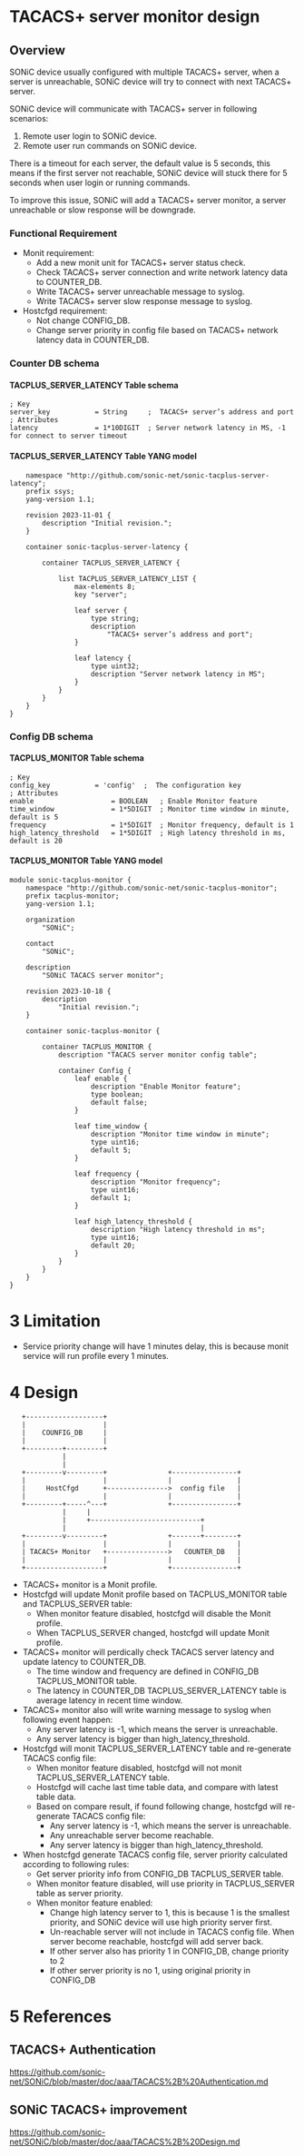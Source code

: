 # TACACS+ server monitor design

## Overview

SONiC device usually configured with multiple TACACS+ server, when a server is unreachable, SONiC device will try to connect with next TACACS+ server.

SONiC device will communicate with TACACS+ server in following scenarios:
1. Remote user login to SONiC device.
2. Remote user run commands on SONiC device.

There is a timeout for each server, the default value is 5 seconds, this means if the first server not reachable, SONiC device will stuck there for 5 seconds when user login or running commands.

To improve this issue, SONiC will add a TACACS+ server monitor, a server unreachable or slow response will be downgrade.

### Functional Requirement
- Monit requirement:
    - Add a new monit unit for TACACS+ server status check.
    - Check TACACS+ server connection and write network latency data to COUNTER_DB.
    - Write TACACS+ server unreachable message to syslog.
    - Write TACACS+ server slow response message to syslog.
- Hostcfgd requirement:
    - Not change CONFIG_DB.
    - Change server priority in config file based on TACACS+ network latency data in COUNTER_DB.

### Counter DB schema
#### TACPLUS_SERVER_LATENCY Table schema
```
; Key
server_key           = String     ;  TACACS+ server’s address and port
; Attributes
latency              = 1*10DIGIT  ; Server network latency in MS, -1 for connect to server timeout
```

#### TACPLUS_SERVER_LATENCY Table YANG model
```yangmodule sonic-tacplus-server-latency {
    namespace "http://github.com/sonic-net/sonic-tacplus-server-latency";
    prefix ssys;
    yang-version 1.1;

    revision 2023-11-01 {
        description "Initial revision.";
    }

    container sonic-tacplus-server-latency {

        container TACPLUS_SERVER_LATENCY {

            list TACPLUS_SERVER_LATENCY_LIST {
                max-elements 8;
                key "server";

                leaf server {
                    type string;
                    description
                        "TACACS+ server’s address and port";
                }

                leaf latency {
                    type uint32;
                    description "Server network latency in MS";
                }
            }
        }
    }
}
```

### Config DB schema
#### TACPLUS_MONITOR Table schema
```
; Key
config_key           = 'config'  ;  The configuration key
; Attributes
enable                   = BOOLEAN   ; Enable Monitor feature
time_window              = 1*5DIGIT  ; Monitor time window in minute, default is 5
frequency                = 1*5DIGIT  ; Monitor frequency, default is 1
high_latency_threshold   = 1*5DIGIT  ; High latency threshold in ms, default is 20
```

#### TACPLUS_MONITOR Table YANG model
```yang
module sonic-tacplus-monitor {
    namespace "http://github.com/sonic-net/sonic-tacplus-monitor";
    prefix tacplus-monitor;
    yang-version 1.1;

    organization
        "SONiC";

    contact
        "SONiC";

    description
        "SONiC TACACS server monitor";

    revision 2023-10-18 {
        description
            "Initial revision.";
    }

    container sonic-tacplus-monitor {

        container TACPLUS_MONITOR {
            description "TACACS server monitor config table";

            container Config {
                leaf enable {
                    description "Enable Monitor feature";
                    type boolean;
                    default false;
                }

                leaf time_window {
                    description "Monitor time window in minute";
                    type uint16;
                    default 5;
                }

                leaf frequency {
                    description "Monitor frequency";
                    type uint16;
                    default 1;
                }

                leaf high_latency_threshold {
                    description "High latency threshold in ms";
                    type uint16;
                    default 20;
                }
            }
        }
    }
}
```

# 3 Limitation

- Service priority change will have 1 minutes delay, this is because monit service will run profile every 1 minutes.

# 4 Design

```
   +-------------------+
   |                   |
   |    COUNFIG_DB     |
   |                   |
   +---------+---------+
             |
             |
   +---------v---------+               +----------------+
   |                   |               |                |
   |     HostCfgd      +--------------->  config file   |
   |                   |               |                |
   +---------+-----^---+               +----------------+
             |     |
             |     +---------------------------+
             |                                 |
   +---------v---------+               +-------+--------+
   |                   |               |                |
   | TACACS+ Monitor   +--------------->   COUNTER_DB   |
   |                   |               |                |
   +-------------------+               +----------------+
```
- TACACS+ monitor is a Monit profile.
- Hostcfgd will update Monit profile based on TACPLUS_MONITOR table and TACPLUS_SERVER table:
    - When monitor feature disabled, hostcfgd will disable the Monit profile.
    - When TACPLUS_SERVER changed, hostcfgd will update Monit profile.
- TACACS+ monitor will perdically check TACACS server latency and update latency to COUNTER_DB.
    - The time window and frequency are defined in CONFIG_DB TACPLUS_MONITOR table.
    - The latency in COUNTER_DB TACPLUS_SERVER_LATENCY table is average latency in recent time window.
- TACACS+ monitor also will write warning message to syslog when following event happen:
    - Any server latency is -1, which means the server is unreachable.
    - Any server latency is bigger than high_latency_threshold.
- Hostcfgd will monit TACPLUS_SERVER_LATENCY table and re-generate TACACS config file:
    - When monitor feature disabled, hostcfgd will not monit TACPLUS_SERVER_LATENCY table.
    - Hostcfgd will cache last time table data, and compare with latest table data.
    - Based on compare result, if found following change, hostcfgd will re-generate TACACS config file:
        - Any server latency is -1, which means the server is unreachable.
        - Any unreachable server become reachable.
        - Any server latency is bigger than high_latency_threshold.
- When hostcfgd generate TACACS config file, server priority calculated according to following rules:
    - Get server priority info from CONFIG_DB TACPLUS_SERVER table.
    - When monitor feature disabled, will use priority in TACPLUS_SERVER table as server priority.
    - When monitor feature enabled:
        - Change high latency server to 1, this is because 1 is the smallest priority, and SONiC device will use high priority server first.
        - Un-reachable server will not include in TACACS config file. When server become reachable, hostcfgd will add server back.
        - If other server also has priority 1 in CONFIG_DB, change priority to 2
        - If other server priority is no 1, using original priority in CONFIG_DB

# 5 References

## TACACS+ Authentication
https://github.com/sonic-net/SONiC/blob/master/doc/aaa/TACACS%2B%20Authentication.md
## SONiC TACACS+ improvement
https://github.com/sonic-net/SONiC/blob/master/doc/aaa/TACACS%2B%20Design.md

